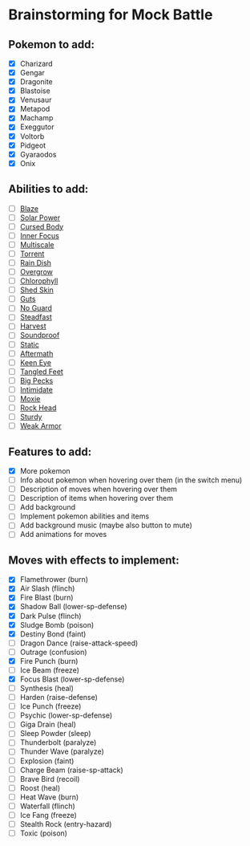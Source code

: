 # Brainstorming for Mock Battle

## Pokemon to add:
- [x] Charizard
- [x] Gengar
- [x] Dragonite
- [x] Blastoise
- [x] Venusaur
- [x] Metapod
- [x] Machamp
- [x] Exeggutor
- [x] Voltorb
- [x] Pidgeot
- [x] Gyaraodos
- [x] Onix

## Abilities to add:
- [ ] [Blaze](https://pokeapi.co/api/v2/ability/66/)
- [ ] [Solar Power](https://pokeapi.co/api/v2/ability/94/)
- [ ] [Cursed Body](https://pokeapi.co/api/v2/ability/130/)
- [ ] [Inner Focus](https://pokeapi.co/api/v2/ability/39/)
- [ ] [Multiscale](https://pokeapi.co/api/v2/ability/136/)
- [ ] [Torrent](https://pokeapi.co/api/v2/ability/67/)
- [ ] [Rain Dish](https://pokeapi.co/api/v2/ability/44/)
- [ ] [Overgrow](https://pokeapi.co/api/v2/ability/65/)
- [ ] [Chlorophyll](https://pokeapi.co/api/v2/ability/34/)
- [ ] [Shed Skin](https://pokeapi.co/api/v2/ability/61/)
- [ ] [Guts](https://pokeapi.co/api/v2/ability/62/)
- [ ] [No Guard](https://pokeapi.co/api/v2/ability/99/)
- [ ] [Steadfast](https://pokeapi.co/api/v2/ability/80/)
- [ ] [Harvest](https://pokeapi.co/api/v2/ability/139/)
- [ ] [Soundproof](https://pokeapi.co/api/v2/ability/43/)
- [ ] [Static](https://pokeapi.co/api/v2/ability/9/)
- [ ] [Aftermath](https://pokeapi.co/api/v2/ability/106/)
- [ ] [Keen Eye](https://pokeapi.co/api/v2/ability/51/)
- [ ] [Tangled Feet](https://pokeapi.co/api/v2/ability/77/)
- [ ] [Big Pecks](https://pokeapi.co/api/v2/ability/145/)
- [ ] [Intimidate](https://pokeapi.co/api/v2/ability/22/)
- [ ] [Moxie](https://pokeapi.co/api/v2/ability/153/)
- [ ] [Rock Head](https://pokeapi.co/api/v2/ability/69/)
- [ ] [Sturdy](https://pokeapi.co/api/v2/ability/5/)
- [ ] [Weak Armor](https://pokeapi.co/api/v2/ability/133/)

## Features to add:
- [x] More pokemon
- [ ] Info about pokemon when hovering over them (in the switch menu)
- [ ] Description of moves when hovering over them
- [ ] Description of items when hovering over them
- [ ] Add background
- [ ] Implement pokemon abilities and items
- [ ] Add background music (maybe also button to mute)
- [ ] Add animations for moves

## Moves with effects to implement:
- [x] Flamethrower (burn)
- [x] Air Slash (flinch)
- [x] Fire Blast (burn)
- [x] Shadow Ball (lower-sp-defense)
- [x] Dark Pulse (flinch)
- [x] Sludge Bomb (poison)
- [x] Destiny Bond (faint)
- [ ] Dragon Dance (raise-attack-speed)
- [ ] Outrage (confusion)
- [x] Fire Punch (burn)
- [ ] Ice Beam (freeze)
- [x] Focus Blast (lower-sp-defense)
- [ ] Synthesis (heal)
- [ ] Harden (raise-defense)
- [ ] Ice Punch (freeze)
- [ ] Psychic (lower-sp-defense)
- [ ] Giga Drain (heal)
- [ ] Sleep Powder (sleep)
- [ ] Thunderbolt (paralyze)
- [ ] Thunder Wave (paralyze)
- [ ] Explosion (faint)
- [ ] Charge Beam (raise-sp-attack)
- [ ] Brave Bird (recoil)
- [ ] Roost (heal)
- [ ] Heat Wave (burn)
- [ ] Waterfall (flinch)
- [ ] Ice Fang (freeze)
- [ ] Stealth Rock (entry-hazard)
- [ ] Toxic (poison)